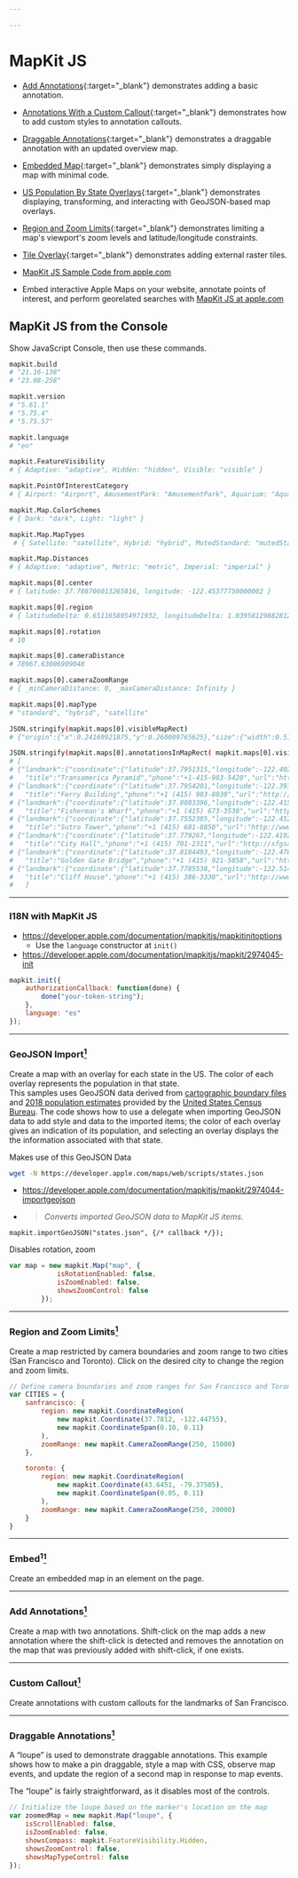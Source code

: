 ```yaml
---

---
```


<!-- 
* https://maps.developer.apple.com/sample-code 
Annotations & Reverse Geocoding
demonstrates adding/removing annotations, using the Reverse Geocoding API to find place data.

Callout Accessory Views
demonstrates displaying additional customized elements within a callout.

Animated Polyline Overlays
demonstrates animating an overlay property in a request animation frame loop. -->

# MapKit JS

* [Add Annotations](/projects/mapkitjs/Add-Annotations.html){:target="_blank"} demonstrates adding a basic annotation.
* [Annotations With a Custom Callout](/projects/mapkitjs/Custom-Callout.html){:target="_blank"} demonstrates how to add custom styles to annotation callouts.
* [Draggable Annotations](/projects/mapkitjs/Draggable-Annotations.html){:target="_blank"} demonstrates a draggable annotation with an updated overview map.
* [Embedded Map](/projects/mapkitjs/Embed.html){:target="_blank"} demonstrates simply displaying a map with minimal code.
* [US Population By State Overlays](/projects/mapkitjs/GeoJSON-Import.html){:target="_blank"} demonstrates displaying, transforming, and interacting with GeoJSON-based map overlays.
* [Region and Zoom Limits](/projects/mapkitjs/Region-and-Zoom-Limits.html){:target="_blank"} demonstrates limiting a map's viewport's zoom levels and latitude/longitude constraints.
* [Tile Overlay](/projects/mapkitjs/Tile-Overlay.html){:target="_blank"} demonstrates adding external raster tiles.

* [MapKit JS Sample Code from apple.com](https://developer.apple.com/forums/thread/704954)
* Embed interactive Apple Maps on your website, annotate points of interest, and perform georelated searches with [MapKit JS at apple.com](https://developer.apple.com/documentation/MapKitJS)

## MapKit JS from the Console

Show JavaScript Console, then use these commands.

```bash
mapkit.build
# "21.16-138"
# "23.08-258"

mapkit.version
# "5.61.1"
# "5.75.4"
# "5.75.57"

mapkit.language
# "en"

mapkit.FeatureVisibility
# { Adaptive: "adaptive", Hidden: "hidden", Visible: "visible" }

mapkit.PointOfInterestCategory
# { Airport: "Airport", AmusementPark: "AmusementPark", Aquarium: "Aquarium", ATM: "ATM", Bakery: "Bakery", Bank: "Bank", Beach: "Beach", Brewery: "Brewery", Cafe: "Cafe", Campground: "Campground", … }

mapkit.Map.ColorSchemes
# { Dark: "dark", Light: "light" }

mapkit.Map.MapTypes
 # { Satellite: "satellite", Hybrid: "hybrid", MutedStandard: "mutedStandard", Standard: "standard" }

mapkit.Map.Distances
# { Adaptive: "adaptive", Metric: "metric", Imperial: "imperial" }

mapkit.maps[0].center
# { latitude: 37.788706013265816, longitude: -122.45377750000002 }

mapkit.maps[0].region
# { latitudeDelta: 0.6511658054971932, longitudeDelta: 1.039581298828125 }

mapkit.maps[0].rotation
# 10

mapkit.maps[0].cameraDistance
# 78967.63006909048

mapkit.maps[0].cameraZoomRange
# { _minCameraDistance: 0, _maxCameraDistance: Infinity }

mapkit.maps[0].mapType
# "standard", "hybrid", "satellite"

JSON.stringify(mapkit.maps[0].visibleMapRect)
# {"origin":{"x":0.24169921875,"y":0.260009765625},"size":{"width":0.5166015625,"height":0.47998046875}}

JSON.stringify(mapkit.maps[0].annotationsInMapRect( mapkit.maps[0].visibleMapRect ))
# [
# {"landmark":{"coordinate":{"latitude":37.7951315,"longitude":-122.402986},
#   "title":"Transamerica Pyramid","phone":"+1-415-983-5420","url":"http://www.transamericapyramidcenter.com/"}},
# {"landmark":{"coordinate":{"latitude":37.7954201,"longitude":-122.39352},
#   "title":"Ferry Building","phone":"+1 (415) 983-8030","url":"http://www.ferrybuildingmarketplace.com"}},
# {"landmark":{"coordinate":{"latitude":37.8083396,"longitude":-122.415727},
#   "title":"Fisherman's Wharf","phone":"+1 (415) 673-3530","url":"http://visitfishermanswharf.com"}},
# {"landmark":{"coordinate":{"latitude":37.7552305,"longitude":-122.452624},
#   "title":"Sutro Tower","phone":"+1 (415) 681-8850","url":"http://www.sutrotower.com"}},
# {"landmark":{"coordinate":{"latitude":37.779267,"longitude":-122.419269},
#   "title":"City Hall","phone":"+1 (415) 701-2311","url":"http://sfgsa.org/index.aspx?page=1085"}},
# {"landmark":{"coordinate":{"latitude":37.8184493,"longitude":-122.478409},
#   "title":"Golden Gate Bridge","phone":"+1 (415) 921-5858","url":"http://www.goldengatebridge.org"}},
# {"landmark":{"coordinate":{"latitude":37.7785538,"longitude":-122.514035},
#   "title":"Cliff House","phone":"+1 (415) 386-3330","url":"http://www.cliffhouse.com/"}}
#   ]
```

---

### I18N with MapKit JS

* https://developer.apple.com/documentation/mapkitjs/mapkitinitoptions
  * Use the `language` constructor at `init()`
* https://developer.apple.com/documentation/mapkitjs/mapkit/2974045-init

```JavaScript
mapkit.init({
    authorizationCallback: function(done) {
        done("your-token-string");
    },
    language: "es"
});
```

---

### GeoJSON Import[<sup>1</sup>][1]

<p>Create a map with an overlay for each state in the US. The color of each overlay represents the population in that state.
<br>
This samples uses GeoJSON data derived from <a href="https://www.census.gov/geographies/mapping-files/time-series/geo/carto-boundary-file.html" target="_blank">cartographic boundary files</a> and <a href="https://factfinder.census.gov/faces/tableservices/jsf/pages/productview.xhtml?src=bkmk#" target="_blank">2018 population estimates</a> provided by the <a href="https://www.census.gov/" target="_blank">United States Census Bureau</a>. The code shows how to use a delegate when importing GeoJSON data to add style and data to the imported items; the color of each overlay gives an indication of its population, and selecting an overlay displays the the information associated with that state.</p>

Makes use of this GeoJSON Data

```bash
wget -N https://developer.apple.com/maps/web/scripts/states.json
```

* https://developer.apple.com/documentation/mapkitjs/mapkit/2974044-importgeojson
* > *Converts imported GeoJSON data to MapKit JS items.*

```
mapkit.importGeoJSON("states.json", {/* callback */});
```

Disables rotation, zoom

```javascript
var map = new mapkit.Map("map", {
            isRotationEnabled: false,
            isZoomEnabled: false,
            showsZoomControl: false
        });
```

---

### Region and Zoom Limits[<sup>1</sup>][1]

Create a map restricted by camera boundaries and zoom range to two cities (San Francisco and Toronto). Click on the desired city to change the region and zoom limits.

```javascript
// Define camera boundaries and zoom ranges for San Francisco and Toronto.
var CITIES = {
    sanfrancisco: {
        region: new mapkit.CoordinateRegion(
            new mapkit.Coordinate(37.7812, -122.44755),
            new mapkit.CoordinateSpan(0.10, 0.11)
        ),
        zoomRange: new mapkit.CameraZoomRange(250, 15000)
    },

    toronto: {
        region: new mapkit.CoordinateRegion(
            new mapkit.Coordinate(43.6451, -79.37505),
            new mapkit.CoordinateSpan(0.05, 0.11)
        ),
        zoomRange: new mapkit.CameraZoomRange(250, 20000)
    }
}
```

---

### Embed<sup>1</sup>[<sup>1</sup>][1]

Create an embedded map in an element on the page.

---

### Add Annotations[<sup>1</sup>][1]

Create a map with two annotations. Shift-click on the map adds a new annotation where the shift-click is detected and removes the annotation on the map that was previously added with shift-click, if one exists.

---

### Custom Callout[<sup>1</sup>][1]

Create annotations with custom callouts for the landmarks of San Francisco.


---

### Draggable Annotations[<sup>1</sup>][1]

A “loupe” is used to demonstrate draggable annotations. This example shows how to make a pin draggable, style a map with CSS, observe map events, and update the region of a second map in response to map events.

The “loupe” is fairly straightforward, as it disables most of the controls.

```JavaScript
// Initialize the loupe based on the marker's location on the map
var zoomedMap = new mapkit.Map("loupe", {
    isScrollEnabled: false,
    isZoomEnabled: false,
    showsCompass: mapkit.FeatureVisibility.Hidden,
    showsZoomControl: false,
    showsMapTypeControl: false
});
```


[1]: https://developer.apple.com/maps/web
